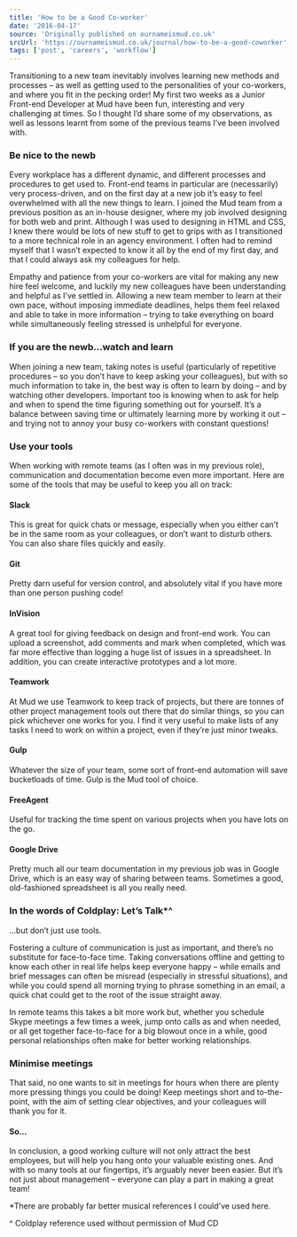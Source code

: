 ```yaml
---
title: 'How to be a Good Co-worker'
date: '2016-04-17'
source: 'Originally published on ournameismud.co.uk'
srcUrl: 'https://ournameismud.co.uk/journal/how-to-be-a-good-coworker'
tags: ['post', 'careers', 'workflow']
---
```


Transitioning to a new team inevitably involves learning new methods and processes – as well as getting used to the personalities of your co-workers, and where you fit in the pecking order! My first two weeks as a Junior Front-end Developer at Mud have been fun, interesting and very challenging at times. So I thought I’d share some of my observations, as well as lessons learnt from some of the previous teams I’ve been involved with.

### Be nice to the newb

Every workplace has a different dynamic, and different processes and procedures to get used to. Front-end teams in particular are (necessarily) very process-driven, and on the first day at a new job it’s easy to feel overwhelmed with all the new things to learn. I joined the Mud team from a previous position as an in-house designer, where my job involved designing for both web and print. Although I was used to designing in HTML and CSS, I knew there would be lots of new stuff to get to grips with as I transitioned to a more technical role in an agency environment. I often had to remind myself that I wasn’t expected to know it all by the end of my first day, and that I could always ask my colleagues for help.

Empathy and patience from your co-workers are vital for making any new hire feel welcome, and luckily my new colleagues have been understanding and helpful as I’ve settled in. Allowing a new team member to learn at their own pace, without imposing immediate deadlines, helps them feel relaxed and able to take in more information – trying to take everything on board while simultaneously feeling stressed is unhelpful for everyone.

### If you are the newb...watch and learn

When joining a new team, taking notes is useful (particularly of repetitive procedures – so you don’t have to keep asking your colleagues), but with so much information to take in, the best way is often to learn by doing – and by watching other developers. Important too is knowing when to ask for help and when to spend the time figuring something out for yourself. It’s a balance between saving time or ultimately learning more by working it out – and trying not to annoy your busy co-workers with constant questions!

### Use your tools

When working with remote teams (as I often was in my previous role), communication and documentation become even more important. Here are some of the tools that may be useful to keep you all on track:

#### Slack

This is great for quick chats or message, especially when you either can’t be in the same room as your colleagues, or don’t want to disturb others. You can also share files quickly and easily.

#### Git

Pretty darn useful for version control, and absolutely vital if you have more than one person pushing code!

#### InVision

A great tool for giving feedback on design and front-end work. You can upload a screenshot, add comments and mark when completed, which was far more effective than logging a huge list of issues in a spreadsheet. In addition, you can create interactive prototypes and a lot more.

#### Teamwork

At Mud we use Teamwork to keep track of projects, but there are tonnes of other project management tools out there that do similar things, so you can pick whichever one works for you. I find it very useful to make lists of any tasks I need to work on within a project, even if they’re just minor tweaks.

#### Gulp

Whatever the size of your team, some sort of front-end automation will save bucketloads of time. Gulp is the Mud tool of choice.

#### FreeAgent

Useful for tracking the time spent on various projects when you have lots on the go.

#### Google Drive

Pretty much all our team documentation in my previous job was in Google Drive, which is an easy way of sharing between teams. Sometimes a good, old-fashioned spreadsheet is all you really need.

### In the words of Coldplay: Let’s Talk\*^

...but don’t just use tools.

Fostering a culture of communication is just as important, and there’s no substitute for face-to-face time. Taking conversations offline and getting to know each other in real life helps keep everyone happy – while emails and brief messages can often be misread (especially in stressful situations), and while you could spend all morning trying to phrase something in an email, a quick chat could get to the root of the issue straight away.

In remote teams this takes a bit more work but, whether you schedule Skype meetings a few times a week, jump onto calls as and when needed, or all get together face-to-face for a big blowout once in a while, good personal relationships often make for better working relationships.

### Minimise meetings

That said, no one wants to sit in meetings for hours when there are plenty more pressing things you could be doing! Keep meetings short and to-the-point, with the aim of setting clear objectives, and your colleagues will thank you for it.

#### So...

In conclusion, a good working culture will not only attract the best employees, but will help you hang onto your valuable existing ones. And with so many tools at our fingertips, it’s arguably never been easier. But it’s not just about management – everyone can play a part in making a great team!

\*There are probably far better musical references I could’ve used here.

^ Coldplay reference used without permission of Mud CD
